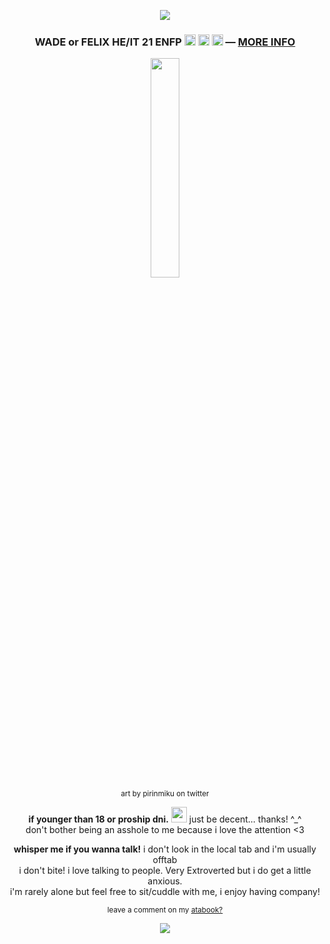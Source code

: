 <p align="center"><img src="https://files.catbox.moe/1z0z3s.png"></p>
<h3 p align="center">WADE or FELIX HE/IT 21 ENFP <img src="https://files.catbox.moe/lyogii.png" height="18px"> <img src="https://files.catbox.moe/od5klh.png" height="18px"> <img src="https://files.catbox.moe/ixdzy3.png" height="18px"> ― <a href="https://funny.straw.page/">MORE INFO</a></h3>
<p align="center"><img src="https://files.catbox.moe/46scp9.png" width="30%">
<br><sub>art by pirinmiku on twitter</sub>
<p align="center">
<b>if younger than 18 or proship dni.</b> <img src="https://i.imgur.com/lGEPTjd.gif" height="25px"> just be decent... thanks! ^_^
<br>don't bother being an asshole to me because i love the attention <3</p>
<p align="center"><b>whisper me if you wanna talk!</b> i don't look in the local tab and i'm usually offtab
<br>i don't bite! i love talking to people. Very Extroverted but i do get a little anxious.
<br>i'm rarely alone but feel free to sit/cuddle with me, i enjoy having company!</p>
<p align="center"><sub>leave a comment on my <a href="https://deadpool.atabook.org/">atabook?</a></sub></p>
<p align="center"><img src="https://files.catbox.moe/cz1l06.png"></p>
